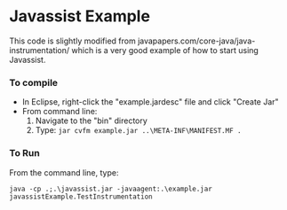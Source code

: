 # Javassist Example
This code is slightly modified from javapapers.com/core-java/java-instrumentation/ which is
a very good example of how to start using Javassist. 

### To compile
* In Eclipse, right-click the "example.jardesc" file and click "Create Jar"
* From command line:
  1. Navigate to the "bin" directory
  2. Type: `jar cvfm example.jar ..\META-INF\MANIFEST.MF .` 

### To Run
From the command line, type: 
```
java -cp .;.\javassist.jar -javaagent:.\example.jar javassistExample.TestInstrumentation
```
